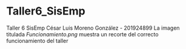 # Taller6_SisEmp
Taller 6 SisEmp
César Luis Moreno González - 201924899
La imagen titulada *Funcionamiento.png* muestra un recorte del correcto funcionamiento del taller
